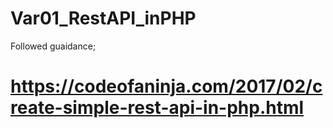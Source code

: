 # Var01_RestAPI_inPHP

Followed guaidance;
# https://codeofaninja.com/2017/02/create-simple-rest-api-in-php.html

